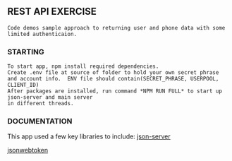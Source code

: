 ## REST API EXERCISE
```
Code demos sample approach to returning user and phone data with some limited authenticaion.
```

### STARTING
```
To start app, npm install required dependencies.
Create .env file at source of folder to hold your own secret phrase and account info.  ENV file should contain(SECRET_PHRASE, USERPOOL, CLIENT_ID)
After packages are installed, run command *NPM RUN FULL* to start up json-server and main server
in different threads.
```

### DOCUMENTATION

This app used a few key libraries to include: 
 [json-server](https://www.npmjs.com/package/json-server)

 [jsonwebtoken](https://www.npmjs.com/package/jsonwebtoken)
